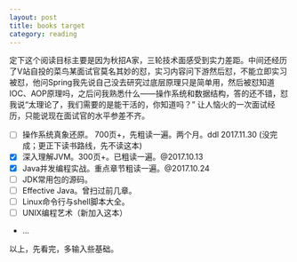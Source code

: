 ```yaml
---
layout: post
title: books target
category: reading
---
```


定下这个阅读目标主要是因为秋招A家，三轮技术面感受到实力差距。中间还经历了V站自投的菜鸟某面试官莫名其妙的怼，实习内容问下游然后怼，不能立即实习被怼，他问Spring我先说自己没去研究过底层原理只是简单用，然后被怼知道IOC、AOP原理吗，之后问我熟悉什么——操作系统和数据结构，答的还不错，怼我说“太理论了，我们需要的是能干活的，你知道吗？” 让人恼火的一次面试经历，只能说现在面试官的水平参差不齐。

- [ ] 操作系统真象还原。 700页+，先粗读一遍。两个月。ddl 2017.11.30 (没完成；更正下读书路线，先不读这本)
- [x] 深入理解JVM。300页+。已粗读一遍。@2017.10.13
- [x] Java并发编程实战。重点章节粗读一遍。@2017.10.24
- [ ] JDK常用包的源码。
- [ ] Effective Java。曾扫过前几章。
- [ ] Linux命令行与shell脚本大全。
- [ ] UNIX编程艺术（新加入这本）
- ...

以上，先看完，多输入些基础。

